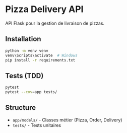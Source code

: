 # Pizza Delivery API

API Flask pour la gestion de livraison de pizzas.

## Installation

```bash
python -m venv venv
venv\Scripts\activate  # Windows
pip install -r requirements.txt
```

## Tests (TDD)

```bash
pytest
pytest --cov=app tests/
```

## Structure

- `app/models/` - Classes métier (Pizza, Order, Delivery)
- `tests/` - Tests unitaires
